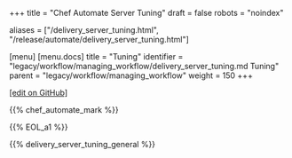 +++
title = "Chef Automate Server Tuning"
draft = false
robots = "noindex"


aliases = ["/delivery_server_tuning.html", "/release/automate/delivery_server_tuning.html"]

[menu]
  [menu.docs]
    title = "Tuning"
    identifier = "legacy/workflow/managing_workflow/delivery_server_tuning.md Tuning"
    parent = "legacy/workflow/managing_workflow"
    weight = 150
+++    

[\[edit on GitHub\]](https://github.com/chef/chef-web-docs/blob/master/content/delivery_server_tuning.md)



{{% chef_automate_mark %}}

{{% EOL_a1 %}}

{{% delivery_server_tuning_general %}}
